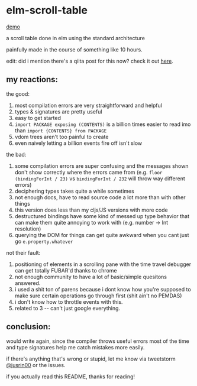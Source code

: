 # elm-scroll-table 

[demo](http://justinwoo.github.io/elm-scroll-table)

a scroll table done in elm using the standard architecture

painfully made in the course of something like 10 hours.

edit: did i mention there's a qiita post for this now? check it out [here](http://qiita.com/kimagure/items/57cdd08bdf56cc51d294).

## my reactions:

the good:

1. most compilation errors are very straightforward and helpful
2. types & signatures are pretty useful
3. easy to get started
4. `import PACKAGE exposing (CONTENTS)` is a billion times easier to read imo than `import {CONTENTS} from PACKAGE`
5. vdom trees aren't too painful to create
6. even naively letting a billion events fire off isn't slow

the bad:

1. some compilation errors are super confusing and the messages shown don't show correctly where the errors came from (e.g. `floor (bindingForInt / 23)` vs `bindingForInt / 232` will throw way different errors)
2. deciphering types takes quite a while sometimes
3. not enough docs, have to read source code a lot more than with other things
4. this version does less than my cljs/JS versions with more code
5. destructured bindings have some kind of messed up type behavior that can make them quite annoying to work with (e.g. number -> Int resolution)
6. querying the DOM for things can get quite awkward when you cant just go `e.property.whatever`

not their fault:

1. positioning of elements in a scrolling pane with the time travel debugger can get totally FUBAR'd thanks to chrome
2. not enough community to have a lot of basic/simple quesitons answered.
3. i used a shit ton of parens because i dont know how you're supposed to make sure certain operations go through first (shit ain't no PEMDAS)
4. i don't know how to throttle events with this.
5. related to 3 -- can't just google everything.

## conclusion:

would write again, since the compiler throws useful errors most of the time and type signatures help me catch mistakes more easily.

if there's anything that's wrong or stupid, let me know via tweetstorm [@jusrin00](https://twitter.com/jusrin00) or the issues.

if you actually read this README, thanks for reading!
